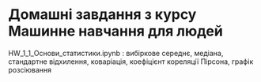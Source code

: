 # Домашні завдання з курсу Машинне навчання для людей
HW_1_1_Основи_статистики.ipynb : вибіркове середнє, медіана, стандартне відхилення, коваріація, коефіцієнт кореляції Пірсона, графік розсіювання
